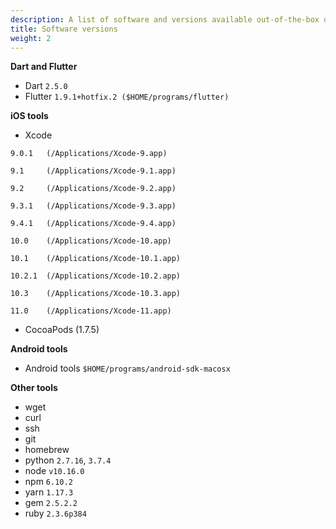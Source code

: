 ```yaml
---
description: A list of software and versions available out-of-the-box on Codemagic.
title: Software versions
weight: 2
---
```

**Dart and Flutter**

- Dart `2.5.0`
- Flutter `1.9.1+hotfix.2 ($HOME/programs/flutter)`

**iOS tools**

- Xcode

`9.0.1   (/Applications/Xcode-9.app)`

`9.1     (/Applications/Xcode-9.1.app)`

`9.2     (/Applications/Xcode-9.2.app)`

`9.3.1   (/Applications/Xcode-9.3.app)`

`9.4.1   (/Applications/Xcode-9.4.app)`

`10.0    (/Applications/Xcode-10.app)`

`10.1    (/Applications/Xcode-10.1.app)`

`10.2.1  (/Applications/Xcode-10.2.app)`

`10.3    (/Applications/Xcode-10.3.app)`

`11.0    (/Applications/Xcode-11.app)`

- CocoaPods (1.7.5)

**Android tools**

- Android tools `$HOME/programs/android-sdk-macosx`

**Other tools**

- wget
- curl
- ssh
- git
- homebrew
- python `2.7.16`, `3.7.4`
- node `v10.16.0`
- npm `6.10.2`
- yarn `1.17.3`
- gem `2.5.2.2`
- ruby `2.3.6p384`